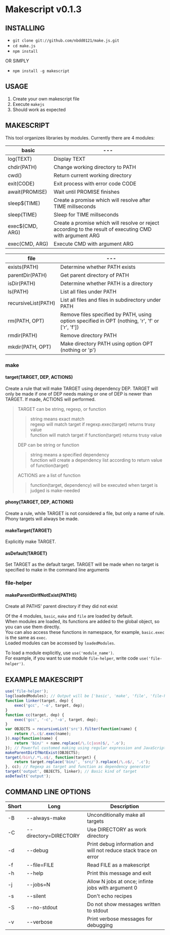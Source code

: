 Makescript v0.1.3
=================


INSTALLING
----------
* `git clone git://github.com/nbdd0121/make.js.git`
* `cd make.js`
* `npm install`

OR SIMPLY

* `npm install -g makescript`


USAGE
-----
1. Create your own makescript file
2. Execute `makejs`
3. Should work as expected

MAKESCRIPT
----------
This tool organizes libraries by modules.
Currently there are 4 modules:

basic 			|---
----------------|-------
log(TEXT)		|Display TEXT
chdir(PATH)     |Change working directory to PATH
cwd()			|Return current working directory
exit(CODE)		|Exit process with error code CODE
await(PROMISE)	|Wait until PROMISE finishes
sleep$(TIME)	|Create a promise which will resolve after TIME millseconds
sleep(TIME)		|Sleep for TIME millseconds
exec$(CMD, ARG) |Create a promise which will resolve or reject according to the result of executing CMD with argument ARG
exec(CMD, ARG)	|Execute CMD with argument ARG

file 				|---
--------------------|-------
exists(PATH)		|Determine whether PATH exists
parentDir(PATH)		|Get parent directory of PATH
isDir(PATH)			|Determine whether PATH is a directory
ls(PATH)			|List all files under PATH
recursiveList(PATH)	|List all files and files in subdirectory under PATH
rm(PATH, OPT)		|Remove files specified by PATH, using option specified in OPT (nothing, 'r', 'f' or ['r', 'f'])
rmdir(PATH)			|Remove directory PATH
mkdir(PATH, OPT)	|Make directory PATH using option OPT (nothing or 'p')

### make
#### target(TARGET, DEP, ACTIONS)
Create a rule that will make TARGET using dependency DEP.
TARGET will only be made if one of DEP needs making or
one of DEP is newer than TARGET. If made, ACTIONS will
performed.
> TARGET can be string, regexp, or function
>>	string means exact match<br/>
>>	regexp will match target if regexp.exec(target) returns trusy value<br/>
>>	function will match target if function(target) returns trusy value
>
> DEP can be string or function
>>	string means a specified dependency<br/>
>>	function will create a dependency list according to return value of function(target)
>
>ACTIONS are a list of function
>>	function(target, dependency) will be executed when target is judged is make-needed

#### phony(TARGET, DEP, ACTIONS)
Create a rule, while TARGET is not considered a file, but only a name of rule.
Phony targets will always be made.

#### makeTarget(TARGET)
Explicitly make TARGET.

#### asDefault(TARGET)
Set TARGET as the default target. TARGET will be made when no target is specified to make in the command line arguments

### file-helper
#### makeParentDirIfNotExist(PATHS)
Create all PATHS' parent directory if they did not exist

Of the 4 modules, `basic`, `make` and `file` are loaded by default.<br/>
When modules are loaded, its functions are added to the global object, so you can use them directly.<br/>
You can also access these functions in namespace, for example, `basic.exec` is the same as `exec`.<br/>
Loaded modules can be accessed by `loadedModules`.

To load a module explicitly, use `use('module_name')`.<br/>
For example, if you want to use module `file-helper`, write code `use('file-helper')`.


EXAMPLE MAKESCRIPT
------------------
```js
use('file-helper');
log(loadedModules); // Output will be ['basic', 'make', 'file', 'file-helper']
function linker(target, dep) {
	exec('gcc', '-o', target, dep);
}
function cc(target, dep) {
	exec('gcc', '-c', '-o', target, dep);
}
var OBJECTS = recursiveList('src').filter(function(name) {
	return /\.c$/.exec(name);
}).map(function(name) {
	return 'bin/' + name.replace(/\.(c|asm)$/, '.o');
});	// Powerful customed making using regular expression and JavaScript built-in functions
makeParentDirIfNotExist(OBJECTS);
target(/bin\/.*\.o$/, function(target) {
	return target.replace('bin/', 'src/').replace(/\.o$/, '.c');
}, cc);	// Regexp as target and function as dependency generator
target('output', OBJECTS, linker); // Basic kind of target
asDefault('output');
```


COMMAND LINE OPTIONS
--------------------
Short|Long                 |Description
-----|---------------------|-----------
-B   |--always-make        |Unconditionally make all targets
-C   |--directory=DIRECTORY|Use DIRECTORY as work directory
-d   |--debug              |Print debug information and will not reduce stack trace on error
-f   |--file=FILE          |Read FILE as a makescript
-h   |--help               |Print this message and exit
-j   |--jobs=N             |Allow N jobs at once; infinte jobs with argument 0
-s   |--silent             |Don't echo recipes
-S   |--no-stdout          |Do not show messages written to stdout
-v   |--verbose            |Print verbose messages for debugging
